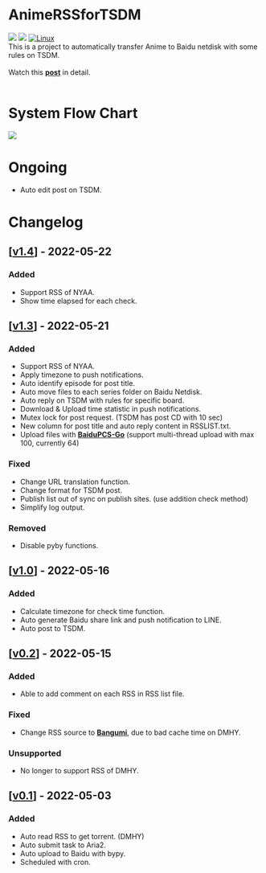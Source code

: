# AnimeRSSforTSDM  
![](https://img.shields.io/badge/tag-v1.4-blue)  ![](https://img.shields.io/badge/maintaince%3F-yes-brightgreen)  [![Linux](https://svgshare.com/i/Zhy.svg)](https://svgshare.com/i/Zhy.svg)  
This is a project to automatically transfer Anime to Baidu netdisk with some rules on TSDM.
<br>
<br>
Watch this [**post**](https://www.tsdm39.net/forum.php?mod=viewthread&tid=1101198&fromuid=675439) in detail. 
<br>
<br>

# System Flow Chart
![](https://kcloud.one/index.php/s/RSSAnimeTSDM_Diagram/download)

# Ongoing
- Auto edit post on TSDM.

# Changelog
## [[v1.4](https://github.com/lee850220/AnimeRSSforTSDM/releases/tag/v1.4)] - 2022-05-22
### Added
- Support RSS of NYAA.
- Show time elapsed for each check.

## [[v1.3](https://github.com/lee850220/AnimeRSSforTSDM/releases/tag/v1.3)] - 2022-05-21
### Added
- Support RSS of NYAA.
- Apply timezone to push notifications.
- Auto identify episode for post title.
- Auto move files to each series folder on Baidu Netdisk.
- Auto reply on TSDM with rules for specific board.
- Download & Upload time statistic in push notifications.
- Mutex lock for post request. (TSDM has post CD with 10 sec)
- New column for post title and auto reply content in RSSLIST.txt.
- Upload files with [**BaiduPCS-Go**](https://github.com/qjfoidnh/BaiduPCS-Go) (support multi-thread upload with max 100, currently 64)

### Fixed
- Change URL translation function.
- Change format for TSDM post.
- Publish list out of sync on publish sites. (use addition check method)
- Simplify log output.

### Removed
- Disable pyby functions.

## [[v1.0](https://github.com/lee850220/AnimeRSSforTSDM/releases/tag/v1.0)] - 2022-05-16
### Added
- Calculate timezone for check time function.
- Auto generate Baidu share link and push notification to LINE.
- Auto post to TSDM.


## [[v0.2](https://github.com/lee850220/AnimeRSSforTSDM/commit/d74ce5285ebf1aa978048a879bed106098e240fb)] - 2022-05-15
### Added
- Able to add comment on each RSS in RSS list file.

### Fixed
- Change RSS source to [**Bangumi**](https://bangumi.moe/), due to bad cache time on DMHY.

### Unsupported
- No longer to support RSS of DMHY.

## [[v0.1](https://github.com/lee850220/AnimeRSSforTSDM/commit/3b8fbde57deb28212d3435d80270029f0b71a45e)] - 2022-05-03
### Added
- Auto read RSS to get torrent. (DMHY)
- Auto submit task to Aria2.
- Auto upload to Baidu with bypy.
- Scheduled with cron.
